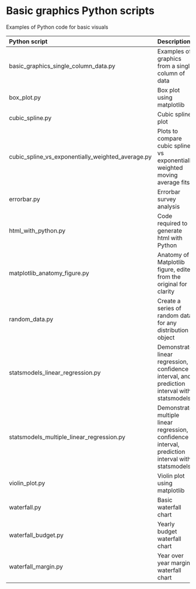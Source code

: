 # Basic graphics Python scripts

Examples of Python code for basic visuals

| Python script                                     | Description                                                                                       |
| :---                                              | :---                                                                                              |
| basic_graphics_single_column_data.py              | Examples of graphics from a single column of data                                                 |
| box_plot.py                                       | Box plot using matplotlib                                                                         |
| cubic_spline.py                                   | Cubic spline plot                                                                                 |
| cubic_spline_vs_exponentially_weighted_average.py | Plots to compare cubic spline vs exponentially weighted moving average fits                       |
| errorbar.py                                       | Errorbar survey analysis                                                                          |
| html_with_python.py                               | Code required to generate html with Python                                                        |
| matplotlib_anatomy_figure.py                      | Anatomy of a Matplotlib figure, edited from the original for clarity                              |
| random_data.py                                    | Create a series of random data for any distribution object                                        |
| statsmodels_linear_regression.py                  | Demonstrate linear regression, confidence interval, and prediction interval with statsmodels      |
| statsmodels_multiple_linear_regression.py         | Demonstrate multiple linear regression, confidence interval, prediction interval with statsmodels |
| violin_plot.py                                    | Violin plot using matplotlib                                                                      |
| waterfall.py                                      | Basic waterfall chart                                                                             |
| waterfall_budget.py                               | Yearly budget waterfall chart                                                                     |
| waterfall_margin.py                               | Year over year margin waterfall chart                                                             |

